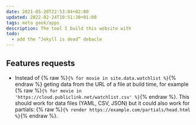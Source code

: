 ```yaml
---
date: 2021-05-28T22:53:04+02:00
updated: 2022-02-24T10:51:30+01:00
tags: meta geek/apps
description: The tool I build this website with
todo:
  - add the “Jekyll is dead” debacle
---
```

## Features requests

- Instead of {% raw %}`{% for movie in site.data.watchlist %}`{% endraw %} geting data from the URL of a file at build time, for example {% raw %}`{% for movie in 'https://cloud.publiclink.net/watchlist.csv' %}`{% endraw %}. This should work for data files (YAML, CSV, JSON) but it could also work for partials: {% raw %}`{% render https://example.com/partials/head.html %}`{% endraw %}.
